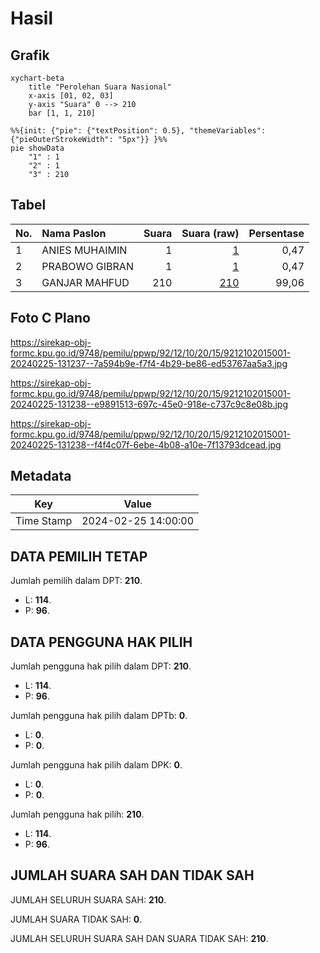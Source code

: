 # Hasil

## Grafik

```mermaid
xychart-beta
    title "Perolehan Suara Nasional"
    x-axis [01, 02, 03]
    y-axis "Suara" 0 --> 210
    bar [1, 1, 210]
```

```mermaid
%%{init: {"pie": {"textPosition": 0.5}, "themeVariables": {"pieOuterStrokeWidth": "5px"}} }%%
pie showData
    "1" : 1
    "2" : 1
    "3" : 210
```

## Tabel

| No. | Nama Paslon    | Suara | Suara (raw) | Persentase |
|:--- |:-------------- | -----:| -----------:| ----------:|
| 1   | ANIES MUHAIMIN | 1     | [1][p-1]    | 0,47       |
| 2   | PRABOWO GIBRAN | 1     | [1][p-2]    | 0,47       |
| 3   | GANJAR MAHFUD  | 210   | [210][p-3]  | 99,06      |


[p-1]: https://github.com/gigit-pemilu/pemilu-2024/blob/main/pilpres/hitung-suara/sub/92-papua-barat/sub/12-pegunungan-arfak/sub/10-hingk/sub/2015-humeisi/sub/001-tps/sub/paslon-1.txt
[p-2]: https://github.com/gigit-pemilu/pemilu-2024/blob/main/pilpres/hitung-suara/sub/92-papua-barat/sub/12-pegunungan-arfak/sub/10-hingk/sub/2015-humeisi/sub/001-tps/sub/paslon-2.txt
[p-3]: https://github.com/gigit-pemilu/pemilu-2024/blob/main/pilpres/hitung-suara/sub/92-papua-barat/sub/12-pegunungan-arfak/sub/10-hingk/sub/2015-humeisi/sub/001-tps/sub/paslon-3.txt

## Foto C Plano

https://sirekap-obj-formc.kpu.go.id/9748/pemilu/ppwp/92/12/10/20/15/9212102015001-20240225-131237--7a594b9e-f7f4-4b29-be86-ed53767aa5a3.jpg

https://sirekap-obj-formc.kpu.go.id/9748/pemilu/ppwp/92/12/10/20/15/9212102015001-20240225-131238--e9891513-697c-45e0-918e-c737c9c8e08b.jpg

https://sirekap-obj-formc.kpu.go.id/9748/pemilu/ppwp/92/12/10/20/15/9212102015001-20240225-131238--f4f4c07f-6ebe-4b08-a10e-7f13793dcead.jpg


## Metadata

| Key        | Value               |
| ---------- | ------------------- |
| Time Stamp | 2024-02-25 14:00:00 |


## DATA PEMILIH TETAP

Jumlah pemilih dalam DPT: **210**.
 * L: **114**.
 * P: **96**.

## DATA PENGGUNA HAK PILIH

Jumlah pengguna hak pilih dalam DPT: **210**.
 * L: **114**.
 * P: **96**.

Jumlah pengguna hak pilih dalam DPTb: **0**.
 * L: **0**.
 * P: **0**.

Jumlah pengguna hak pilih dalam DPK: **0**.
 * L: **0**.
 * P: **0**.

Jumlah pengguna hak pilih: **210**.
 * L: **114**.
 * P: **96**.

## JUMLAH SUARA SAH DAN TIDAK SAH

JUMLAH SELURUH SUARA SAH: **210**.

JUMLAH SUARA TIDAK SAH: **0**.

JUMLAH SELURUH SUARA SAH DAN SUARA TIDAK SAH: **210**.


